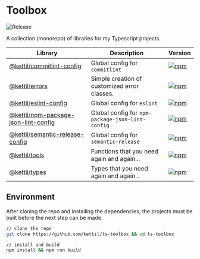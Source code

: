 # Toolbox

![Release](https://github.com/kettil/ts-toolbox/workflows/Release/badge.svg)

A collection (monorepo) of libraries for my Typescript projects.

| Library                                                                         | Description                                      | Version                                                                                                                                         |
| ------------------------------------------------------------------------------- | ------------------------------------------------ | ----------------------------------------------------------------------------------------------------------------------------------------------- |
| [@kettil/commitlint-config](./packages/commitlint-config)                       | Global config for `commitlint`                   | [![npm](https://img.shields.io/npm/v/@kettil/commitlint-config)](https://www.npmjs.com/package/@kettil/commitlint-config)                       |
| [@kettil/errors](./packages/errors)                                             | Simple creation of customized error classes.     | [![npm](https://img.shields.io/npm/v/@kettil/errors)](https://www.npmjs.com/package/@kettil/errors)                                             |
| [@kettil/eslint-config](./packages/eslint-config)                               | Global config for `eslint`                       | [![npm](https://img.shields.io/npm/v/@kettil/eslint-config)](https://www.npmjs.com/package/@kettil/eslint-config)                               |
| [@kettil/npm-package-json-lint-config](./packages/npm-package-json-lint-config) | Global config for `npm-package-json-lint-config` | [![npm](https://img.shields.io/npm/v/@kettil/npm-package-json-lint-config)](https://www.npmjs.com/package/@kettil/npm-package-json-lint-config) |
| [@kettil/semantic-release-config](./packages/semantic-release-config)           | Global config for `semantic-release`             | [![npm](https://img.shields.io/npm/v/@kettil/semantic-release-config)](https://www.npmjs.com/package/@kettil/semantic-release-config)           |
| [@kettil/tools](./packages/tools)                                               | Functions that you need again and again...       | [![npm](https://img.shields.io/npm/v/@kettil/tools)](https://www.npmjs.com/package/@kettil/tools)                                               |
| [@kettil/types](./packages/types)                                               | Types that you need again and again...           | [![npm](https://img.shields.io/npm/v/@kettil/types)](https://www.npmjs.com/package/@kettil/types)                                               |

## Environment

After cloning the repo and installing the dependencies,
the projects must be built before the next step can be made.

```bash
// clone the repo
git clone https://github.com/kettil/ts-toolbox && cd ts-toolbox

// install and build
npm install && npm run build
```
